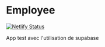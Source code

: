 # Employee

[![Netlify Status](https://api.netlify.com/api/v1/badges/43b17d2e-7afe-40e9-bbe2-66eeadca90d5/deploy-status)](https://app.netlify.com/sites/employeetestapp/deploys)

App test avec l'utilisation de supabase
